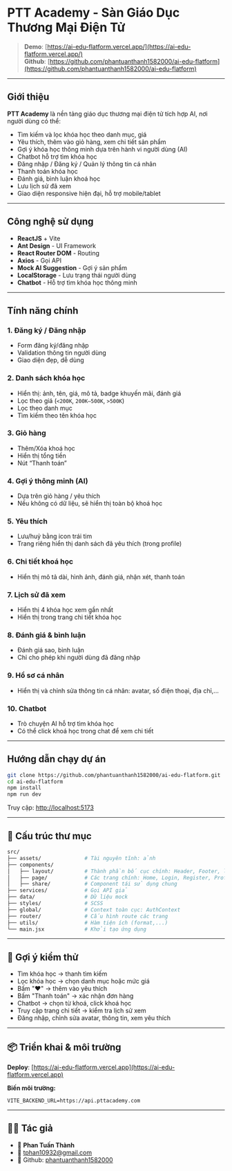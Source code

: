 # PTT Academy - Sàn Giáo Dục Thương Mại Điện Tử

> **Demo**: [https://ai-edu-flatform.vercel.app/](https://ai-edu-flatform.vercel.app/)  
> **Github**: [https://github.com/phantuanthanh1582000/ai-edu-flatform](https://github.com/phantuanthanh1582000/ai-edu-flatform)

---

## Giới thiệu

**PTT Academy** là nền tảng giáo dục thương mại điện tử tích hợp AI, nơi người dùng có thể:

- Tìm kiếm và lọc khóa học theo danh mục, giá
- Yêu thích, thêm vào giỏ hàng, xem chi tiết sản phẩm
- Gợi ý khóa học thông minh dựa trên hành vi người dùng (AI)
- Chatbot hỗ trợ tìm khóa học
- Đăng nhập / Đăng ký / Quản lý thông tin cá nhân
- Thanh toán khóa học
- Đánh giá, bình luận khoá học
- Lưu lịch sử đã xem
- Giao diện responsive hiện đại, hỗ trợ mobile/tablet

---

## Công nghệ sử dụng

- **ReactJS** + Vite
- **Ant Design** - UI Framework
- **React Router DOM** - Routing
- **Axios** - Gọi API
- **Mock AI Suggestion** - Gợi ý sản phẩm
- **LocalStorage** - Lưu trạng thái người dùng
- **Chatbot** - Hỗ trợ tìm khóa học thông minh

---

## Tính năng chính

### 1. Đăng ký / Đăng nhập

- Form đăng ký/đăng nhập
- Validation thông tin người dùng
- Giao diện đẹp, dễ dùng

### 2. Danh sách khóa học

- Hiển thị: ảnh, tên, giá, mô tả, badge khuyến mãi, đánh giá
- Lọc theo giá (`<200K`, `200K–500K`, `>500K`)
- Lọc theo danh mục
- Tìm kiếm theo tên khóa học

### 3. Giỏ hàng

- Thêm/Xóa khoá học
- Hiển thị tổng tiền
- Nút “Thanh toán”

### 4. Gợi ý thông minh (AI)

- Dựa trên giỏ hàng / yêu thích
- Nếu không có dữ liệu, sẽ hiển thị toàn bộ khoá học

### 5. Yêu thích

- Lưu/huỷ bằng icon trái tim
- Trang riêng hiển thị danh sách đã yêu thích (trong profile)

### 6. Chi tiết khoá học

- Hiển thị mô tả dài, hình ảnh, đánh giá, nhận xét, thanh toán

### 7. Lịch sử đã xem

- Hiển thị 4 khóa học xem gần nhất
- Hiển thị trong trang chi tiết khóa học

### 8. Đánh giá & bình luận

- Đánh giá sao, bình luận
- Chỉ cho phép khi người dùng đã đăng nhập

### 9. Hồ sơ cá nhân

- Hiển thị và chỉnh sửa thông tin cá nhân: avatar, số điện thoại, địa chỉ,...

### 10. Chatbot

- Trò chuyện AI hỗ trợ tìm khóa học
- Có thể click khoá học trong chat để xem chi tiết

---

## Hướng dẫn chạy dự án

```bash
git clone https://github.com/phantuanthanh1582000/ai-edu-flatform.git
cd ai-edu-flatform
npm install
npm run dev
```

Truy cập: [http://localhost:5173](http://localhost:5173)

---

## 📁 Cấu trúc thư mục

```bash
src/
├── assets/              # Tài nguyên tĩnh: ảnh
├── components/
│   ├── layout/          # Thành phần bố cục chính: Header, Footer, layout.user
│   ├── page/            # Các trang chính: Home, Login, Register, Profile, Cart,...
│   ├── share/           # Component tái sử dụng chung
├── services/            # Gọi API giả
├── data/                # Dữ liệu mock
├── styles/              # SCSS
├── global/              # Context toàn cục: AuthContext
├── router/              # Cấu hình route các trang
├── utils/               # Hàm tiện ích (format,...)
└── main.jsx             # Khởi tạo ứng dụng

```

---

## 🧪 Gợi ý kiểm thử

- Tìm khóa học → thanh tìm kiếm
- Lọc khóa học → chọn danh mục hoặc mức giá
- Bấm "❤️" → thêm vào yêu thích
- Bấm "Thanh toán" → xác nhận đơn hàng
- Chatbot → chọn từ khoá, click khoá học
- Truy cập trang chi tiết → kiểm tra lịch sử xem
- Đăng nhập, chỉnh sửa avatar, thông tin, xem yêu thích

---

## 📦 Triển khai & môi trường

**Deploy**: [https://ai-edu-flatform.vercel.app](https://ai-edu-flatform.vercel.app)

**Biến môi trường:**

```env
VITE_BACKEND_URL=https://api.pttacademy.com
```

---

## 👨‍💼 Tác giả

- 👤 **Phan Tuấn Thành**
- 📧 [tphan10932@gmail.com](mailto:tphan10932@gmail.com)
- 🔗 Github: [phantuanthanh1582000](https://github.com/phantuanthanh1582000)
